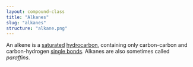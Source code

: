 ```yaml
---
layout: compound-class
title: "Alkanes"
slug: "alkanes"
structure: "alkane.png"
---
```


An alkene is a [saturated][] [hydrocarbon][], containing only carbon-carbon and carbon-hydrogen [single bonds][]. Alkanes are also sometimes called *paraffins*.





[saturated]: #  "{{ def.saturated.def }}"
[hydrocarbon]: #  "{{ def.hydrocarbon.def }}"
[single bonds]: #  "{{ def.single-bond.def }}"

